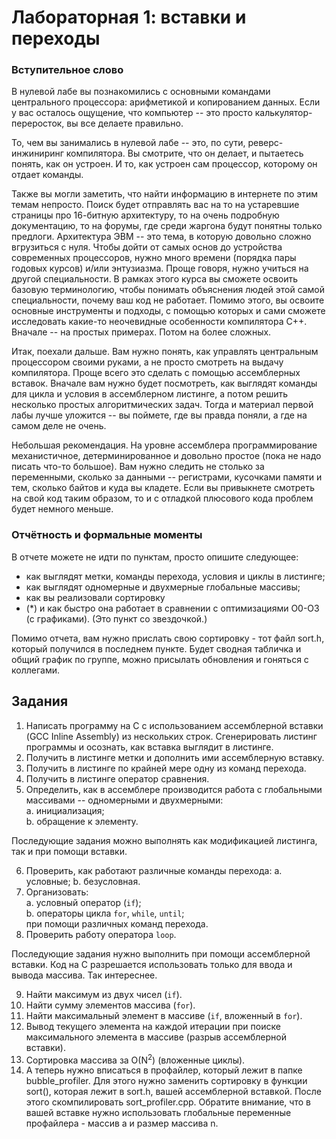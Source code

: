 # Лабораторная 1: вставки и переходы


### Вступительное слово

В нулевой лабе вы познакомились с основными командами центрального процессора: арифметикой и копированием данных.
Если у вас осталось ощущение, что компьютер -- это просто калькулятор-переросток, вы все делаете правильно.

То, чем вы занимались в нулевой лабе -- это, по сути, реверс-инжиниринг компилятора.
Вы смотрите, что он делает, и пытаетесь понять, как он устроен. 
И то, как устроен сам процессор, которому он отдает команды. 

Также вы могли заметить, что найти информацию в интернете по этим темам непросто.
Поиск будет отправлять вас на то на устаревшие страницы про 16-битную архитектуру, то на очень подробную документацию, то на форумы, где среди жаргона будут понятны только предлоги.
Архитектура ЭВМ -- это тема, в которую довольно сложно вгрузиться с нуля.
Чтобы дойти от самых основ до устройства современных процессоров, нужно много времени (порядка пары годовых курсов) и/или энтузиазма.
Проще говоря, нужно учиться на другой специальности.
В рамках этого курса вы сможете освоить базовую терминологию, чтобы понимать объяснения людей этой cамой специальности, почему ваш код не работает.
Помимо этого, вы освоите основные инструменты и подходы, с помощью которых и сами сможете исследовать какие-то неочевидные особенности компилятора С++.
Вначале -- на простых примерах. Потом на более сложных.

Итак, поехали дальше.
Вам нужно понять, как управлять центральным процессором своими руками, а не просто смотреть на выдачу компилятора. 
Проще всего это сделать с помощью ассемблерных вставок. 
Вначале вам нужно будет посмотреть, как выглядят команды для цикла и условия в ассемблерном листинге, а потом решить несколько простых алгоритмических задач.
Тогда и материал первой лабы лучше уложится -- вы поймете, где вы правда поняли, а где на самом деле не очень.

Небольшая рекомендация.
На уровне ассемблера программирование механистичное, детерминированное и довольно простое (пока не надо писать что-то большое).
Вам нужно следить не столько за переменными, сколько за данными -- регистрами, кусочками памяти и тем, сколько байтов и куда вы кладете.
Если вы привыкнете смотреть на свой код таким образом, то и с отладкой плюсового кода проблем будет немного меньше. 

### Отчётность и формальные моменты

В отчете можете не идти по пунктам, просто опишите следующее:
- как выглядят метки, команды перехода, условия и циклы в листинге;
- как выглядят одномерные и двухмерные глобальные массивы;
- как вы реализовали сортировку 
- (*) и как быстро она работает в сравнении с оптимизациями О0-О3 (с графиками). (Это пункт со звездочкой.)

Помимо отчета, вам нужно прислать свою сортировку - тот файл sort.h, который получился в последнем пункте. 
Будет сводная табличка и общий график по группе, можно присылать обновления и гоняться с коллегами.

## Задания

1. Написать программу на С с использованием ассемблерной вставки (GCC Inline Assembly) из нескольких строк. Сгенерировать листинг программы и осознать, как вставка выглядит в листинге. 
2. Получить в листинге метки и дополнить ими ассемблерную вставку.
3. Получить в листинге по крайней мере одну из команд перехода.
4. Получить в листинге оператор сравнения.
5. Определить, как в ассемблере производится работа с глобальными массивами -- одномерными и двухмерными:\
    a. инициализация;\
    b. обращение к элементу.

Последующие задания можно выполнять как модификацией листинга, так и при помощи вставки.

6. Проверить, как работают различные команды перехода:
    a. условные;
    b. безусловная.
7. Организовать:\
    a. условный оператор (`if`);\
    b. операторы цикла `for`, `while`, `until`;\
    при помощи различных команд перехода.
8. Проверить работу оператора `loop`.

Последующие задания нужно выполнить при помощи ассемблерной вставки. Код на С разрешается использовать только для ввода и вывода массива. Так интереснее.

9. Найти максимум из двух чисел (`if`).
10. Найти сумму элементов массива (`for`).
11. Найти максимальный элемент в массиве (`if`, вложенный в `for`).
12. Вывод текущего элемента на каждой итерации при поиске максимального элемента в массиве (разрыв ассемблерной вставки).
13. Сортировка массива за O(N<sup>2</sup>) (вложенные циклы).
14. А теперь нужно вписаться в профайлер, который лежит в папке bubble\_profiler. 
Для этого нужно заменить сортировку в функции sort(), которая лежит в sort.h, вашей ассемблерной вставкой. После этого скомпилировать sort\_profiler.cpp. 
Обратите внимание, что в вашей вставке нужно использовать глобальные переменные профайлера - массив а и размер массива n. 
